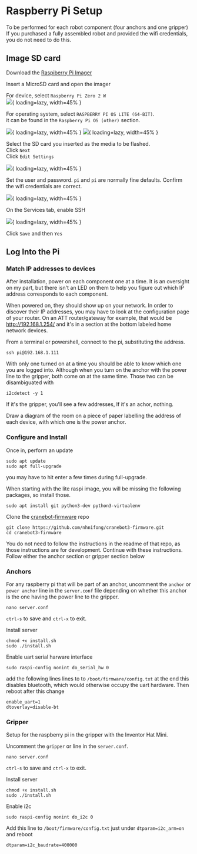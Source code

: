 # Raspberry Pi Setup

To be performed for each robot component (four anchors and one gripper)
If you purchased a fully assembled robot and provided the wifi credentials, you do not need to do this.

## Image SD card

Download the [Raspiberry Pi Imager](https://www.raspberrypi.com/software/)

Insert a MicroSD card and open the imager  

For device, select `Raspberry Pi Zero 2 W`  
![](images/raspi/image2.png){ loading=lazy, width=45% }


For operating system, select `RASPBERRY PI OS LITE (64-BIT)`.  
it can be found in the `Raspberry Pi OS (other)` section.

![](images/raspi/image6.png){ loading=lazy, width=45% }
![](images/raspi/image5.png){ loading=lazy, width=45% }

Select the SD card you inserted as the media to be flashed.  
Click `Next`  
Click `Edit Settings`  

![](images/raspi/image3.png){ loading=lazy, width=45% }

Set the user and password. `pi` and `pi` are normally fine defaults.
Confirm the wifi credentials are correct.

![](images/raspi/image4.png){ loading=lazy, width=45% }

On the Services tab, enable SSH

![](images/raspi/image7.png){ loading=lazy, width=45% }

Click `Save` and then `Yes`

## Log Into the Pi

### Match IP addresses to devices

After installation, power on each component one at a time. It is an oversight on my part, but there isn't an LED on them to help you figure out which IP address corresponds to each component.  

When powered on, they should show up on your network. In order to discover their IP addresses, you may have to look at the configuration page of your router. On an ATT router/gateway for example, that would be http://192.168.1.254/ and it's in a section at the bottom labeled home network devices.

From a terminal or powershell, connect to the pi, substituting the address.

    ssh pi@192.168.1.111

With only one turned on at a time you should be able to know which one you are logged into. Although when you turn on the anchor with the power line to the gripper, both come on at the same time. Those two can be disambiguated with

    i2cdetect -y 1

If it's the gripper, you'll see a few addresses, If it's an achor, nothing.

Draw a diagram of the room on a piece of paper labelling the address of each device, with which one is the power anchor.

### Configure and Install

Once in, perform an update

    sudo apt update
    sudo apt full-upgrade

you may have to hit enter a few times during full-upgrade.

When starting with the lite raspi image, you will be missing the following packages, so install those.

    sudo apt install git python3-dev python3-virtualenv

Clone the [cranebot-firmware](https://github.com/nhnifong/cranebot3-firmware) repo

    git clone https://github.com/nhnifong/cranebot3-firmware.git
    cd cranebot3-firmware

You do not need to follow the instructions in the readme of that repo, as those instructions are for development. Continue with these instructions.
Follow either the anchor section or gripper section below

### Anchors

For any raspberry pi that will be part of an anchor, uncomment the `anchor` or `power anchor` line in the `server.conf` file depending on whether this anchor is the one having the power line to the gripper.

    nano server.conf

`ctrl-s` to save and `ctrl-x` to exit.

Install server

    chmod +x install.sh
    sudo ./install.sh

Enable uart serial harware interface

    sudo raspi-config nonint do_serial_hw 0

add the following lines lines to to `/boot/firmware/config.txt`  at the end this disables bluetooth, which would otherwise occupy the uart hardware.
Then reboot after this change

    enable_uart=1
    dtoverlay=disable-bt

### Gripper

Setup for the raspberry pi in the gripper with the Inventor Hat Mini.  

Uncomment the `gripper` or line in the `server.conf`.

    nano server.conf

`ctrl-s` to save and `ctrl-x` to exit.

Install server

    chmod +x install.sh
    sudo ./install.sh

Enable i2c

    sudo raspi-config nonint do_i2c 0

Add this line to `/boot/firmware/config.txt` just under `dtparam=i2c_arm=on` and reboot

    dtparam=i2c_baudrate=400000
